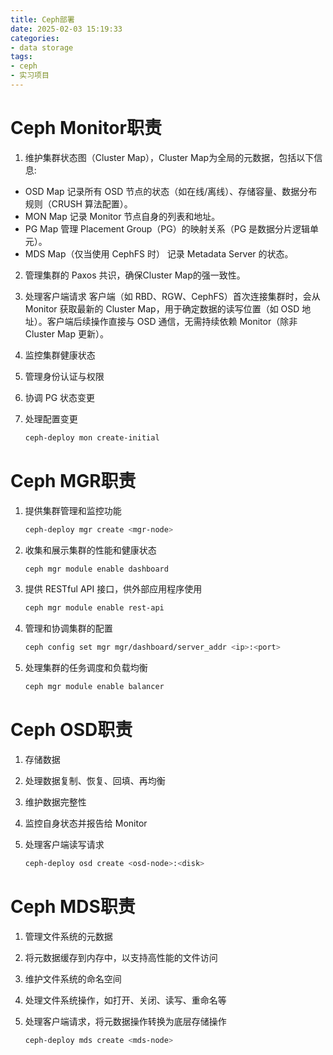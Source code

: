 ```yaml
---
title: Ceph部署
date: 2025-02-03 15:19:33
categories:
- data storage
tags:
- ceph
- 实习项目
---
```




# Ceph Monitor职责

1. 维护集群状态图（Cluster Map），Cluster Map为全局的元数据，包括以下信息:

- OSD Map	记录所有 OSD 节点的状态（如在线/离线）、存储容量、数据分布规则（CRUSH 算法配置）。
- MON Map	记录 Monitor 节点自身的列表和地址。
- PG Map	管理 Placement Group（PG）的映射关系（PG 是数据分片逻辑单元）。
- MDS Map（仅当使用 CephFS 时）	记录 Metadata Server 的状态。

2. 管理集群的 Paxos 共识，确保Cluster Map的强一致性。

3. 处理客户端请求
   客户端（如 RBD、RGW、CephFS）首次连接集群时，会从 Monitor 获取最新的 Cluster Map，用于确定数据的读写位置（如 OSD 地址）。客户端后续操作直接与 OSD 通信，无需持续依赖 Monitor（除非 Cluster Map 更新）。

4. 监控集群健康状态

5. 管理身份认证与权限

6. 协调 PG 状态变更

7. 处理配置变更

   ```bash
   ceph-deploy mon create-initial
   ```

# Ceph MGR职责

1. 提供集群管理和监控功能

   ```bash
   ceph-deploy mgr create <mgr-node>
   ```

2. 收集和展示集群的性能和健康状态

   ```bash
   ceph mgr module enable dashboard
   ```

3. 提供 RESTful API 接口，供外部应用程序使用

   ```bash
   ceph mgr module enable rest-api
   ```

4. 管理和协调集群的配置

   ```bash
   ceph config set mgr mgr/dashboard/server_addr <ip>:<port>
   ```

5. 处理集群的任务调度和负载均衡

   ```bash
   ceph mgr module enable balancer
   ```


# Ceph OSD职责

1. 存储数据

2. 处理数据复制、恢复、回填、再均衡

3. 维护数据完整性

4. 监控自身状态并报告给 Monitor

5. 处理客户端读写请求

   ```bash
   ceph-deploy osd create <osd-node>:<disk>
   ```

# Ceph MDS职责

1. 管理文件系统的元数据

2. 将元数据缓存到内存中，以支持高性能的文件访问

3. 维护文件系统的命名空间

4. 处理文件系统操作，如打开、关闭、读写、重命名等

5. 处理客户端请求，将元数据操作转换为底层存储操作

   ```bash
   ceph-deploy mds create <mds-node>
   ```

